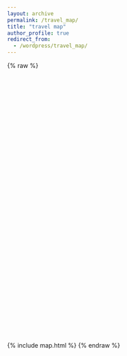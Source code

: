 ```yaml
---
layout: archive
permalink: /travel_map/
title: "travel map"
author_profile: true
redirect_from:
  - /wordpress/travel_map/
---
```


{% raw %}
<div id="map" style="height:600px; width:100%;"></div>

<link rel="stylesheet" href="https://unpkg.com/leaflet/dist/leaflet.css" />
<script src="https://unpkg.com/leaflet/dist/leaflet.js"></script>

<script>
  document.addEventListener("DOMContentLoaded", function() {
    var map = L.map('map').setView([35, 105], 4);

    L.tileLayer('https://{s}.tile.openstreetmap.org/{z}/{x}/{y}.png', {
      attribution: '&copy; OpenStreetMap contributors'
    }).addTo(map);

    L.marker([39.9042, 116.4074]).addTo(map).bindPopup("Beijing");
    L.marker([31.2304, 121.4737]).addTo(map).bindPopup("Shanghai");
  });
</script>
{% include map.html %}
{% endraw %}

